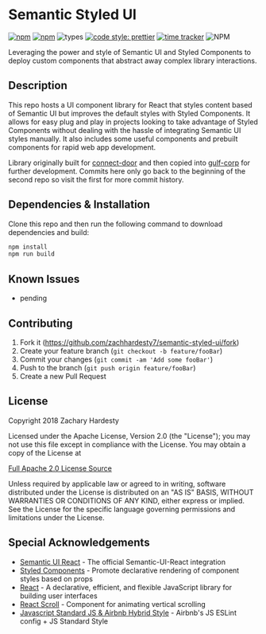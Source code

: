 # Semantic Styled UI

[![npm](https://img.shields.io/npm/v/semantic-styled-ui)](https://www.npmjs.com/package/semantic-styled-ui)
[![npm](https://img.shields.io/npm/dw/semantic-styled-ui)](https://www.npmjs.com/package/semantic-styled-ui)
![types](https://badgen.net/npm/types/semantic-styled-ui)
[![code style: prettier](https://img.shields.io/badge/code_style-prettier-ff69b4.svg?style=flat)](https://github.com/prettier/prettier)
[![time tracker](https://wakatime.com/badge/github/zachhardesty7/semantic-styled-ui.svg)](https://wakatime.com/badge/github/zachhardesty7/semantic-styled-ui)
![NPM](https://img.shields.io/npm/l/semantic-styled-ui)

<!-- ![npm bundle size](https://img.shields.io/bundlephobia/min/semantic-styled-ui) -->

Leveraging the power and style of Semantic UI and Styled Components to deploy custom components that
abstract away complex library interactions.

## Description

This repo hosts a UI component library for React that styles content based of Semantic UI but
improves the default styles with Styled Components. It allows for easy plug and play in projects
looking to take advantage of Styled Components without dealing with the hassle of integrating
Semantic UI styles manually. It also includes some useful components and prebuilt components for
rapid web app development.

Library originally built for [connect-door] and then copied into
[gulf-corp] for further development. Commits here only go back to
the beginning of the second repo so visit the first for more commit history.

## Dependencies & Installation

Clone this repo and then run the following command to download dependencies and build:

```bash
npm install
npm run build
```

## Known Issues

- pending

## Contributing

1. Fork it (<https://github.com/zachhardesty7/semantic-styled-ui/fork>)
2. Create your feature branch (`git checkout -b feature/fooBar`)
3. Commit your changes (`git commit -am 'Add some fooBar'`)
4. Push to the branch (`git push origin feature/fooBar`)
5. Create a new Pull Request

## License

Copyright 2018 Zachary Hardesty

Licensed under the Apache License, Version 2.0 (the "License");
you may not use this file except in compliance with the License.
You may obtain a copy of the License at

[Full Apache 2.0 License Source](http://www.apache.org/licenses/LICENSE-2.0)

Unless required by applicable law or agreed to in writing, software
distributed under the License is distributed on an "AS IS" BASIS,
WITHOUT WARRANTIES OR CONDITIONS OF ANY KIND, either express or implied.
See the License for the specific language governing permissions and
limitations under the License.

## Special Acknowledgements

- [Semantic UI React][semanticgh] - The official Semantic-UI-React integration
- [Styled Components][styledgh] - Promote declarative rendering of component styles based
  on props
- [React][reactgh] - A declarative, efficient, and flexible JavaScript library for building user interfaces
- [React Scroll][scrollgh] - Component for animating vertical scrolling
- [Javascript Standard JS & Airbnb Hybrid Style][standard] - Airbnb's JS ESLint config + JS Standard Style

<!-- Markdown link & img definitions -->

[connect-door]: https://github.com/zachhardesty7/connect-door/
[gulf-corp]: https://github.com/zachhardesty7/gulf-corp/
[standard]: https://github.com/doasync/eslint-config-airbnb-standard
[reactgh]: https://github.com/facebook/react
[semanticgh]: https://github.com/Semantic-Org/Semantic-UI-React
[styledgh]: https://github.com/styled-components
[scrollgh]: https://github.com/fisshy/react-scroll
